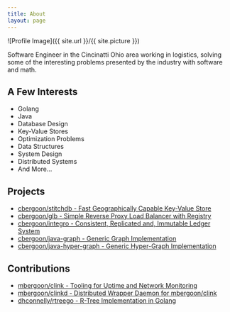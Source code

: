 ```yaml
---
title: About
layout: page
---
```

![Profile Image]({{ site.url }}/{{ site.picture }})

<p>Software Engineer in the Cincinatti Ohio area working in
logistics, solving some of the interesting problems 
presented by the industry with software and math.</p>

<h2>A Few Interests</h2>
<ul class="skill-list">
	<li>Golang</li>
	<li>Java</li>
	<li>Database Design</li>
	<li>Key-Value Stores</li>
	<li>Optimization Problems</li>
	<li>Data Structures</li>
	<li>System Design</li>
	<li>Distributed Systems</li>
	<li>And More...</li>
</ul>

<h2>Projects</h2>
<ul>
	<li><a href="https://github.com/cbergoon/stitchdb">cbergoon/stitchdb - Fast Geographically Capable Key-Value Store</a></li>
	<li><a href="https://github.com/cbergoon/glb">cbergoon/glb - Simple Reverse Proxy Load Balancer with Registry</a></li>
	<li><a href="https://github.com/cbergoon/integro">cbergoon/integro - Consistent, Replicated and, Immutable Ledger System</a></li>
	<li><a href="https://github.com/cbergoon/java-graph">cbergoon/java-graph - Generic Graph Implementation</a></li>
	<li><a href="https://github.com/cbergoon/java-hyper-grap">cbergoon/java-hyper-graph - Generic Hyper-Graph Implementation</a></li>
</ul>

<h2>Contributions</h2>
<ul>
	<li><a href="https://github.com/mbergoon/clink">mbergoon/clink - Tooling for Uptime and Network Monitoring</a></li>
	<li><a href="https://github.com/mbergoon/clinkd">mbergoon/clinkd - Distributed Wrapper Daemon for mbergoon/clink</a></li>
	<li><a href="https://github.com/dhconnelly/rtreego">dhconnelly/rtreego - R-Tree Implementation in Golang</a></li>
</ul>